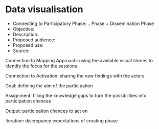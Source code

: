 # Data visualisation  


- Connecting to Participatory Phase: .. Phase + Dissemination Phase 
- Objective: 
- Description: 
- Proposed audience: 
- Proposed use: 
- Source:


Connection to Mapping Approach: using the available visual stories to identify the focus for the sessions

Connection to Activation: sharing the new findings with the actors


Goal: defining the aim of the participation

Assignment: filling the knowledge gaps to turn the possibilities into participation chances


Output: participation chances to act on

Iteration: discrepancy expectations of creating phase


